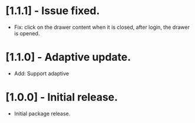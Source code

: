 # [1.1.1] - Issue fixed.

* Fix: click on the drawer content when it is closed, after login, the drawer is opened.

# [1.1.0] - Adaptive update.

* Add: Support adaptive

# [1.0.0] - Initial release.

* Initial package release.
